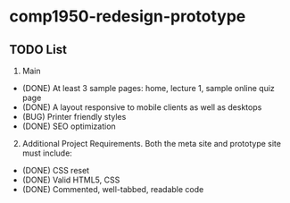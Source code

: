 # comp1950-redesign-prototype

## TODO List

1. Main
* (DONE) At least 3 sample pages: home, lecture 1, sample online quiz page
* (DONE) A layout responsive to mobile clients as well as desktops
* (BUG) Printer friendly styles
* (DONE) SEO optimization

2. Additional Project Requirements. Both the meta site and prototype site must include:
* (DONE) CSS reset
* (DONE) Valid HTML5, CSS
* (DONE) Commented, well-tabbed, readable code
